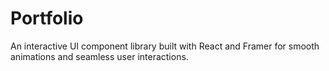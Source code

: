 # Portfolio
An interactive UI component library built with React and Framer for smooth animations and seamless user interactions.
